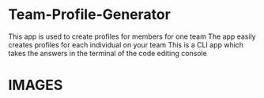 # Team-Profile-Generator 
This app is used to create profiles for members for one team 
The app easily creates profiles for each individual on your team 
This is a CLI app which takes the answers in the terminal of the code editing console

# IMAGES 
